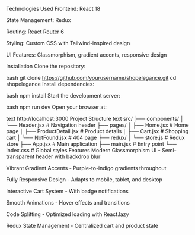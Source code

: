 Technologies Used
Frontend: React 18

State Management: Redux

Routing: React Router 6

Styling: Custom CSS with Tailwind-inspired design

UI Features: Glassmorphism, gradient accents, responsive design

Installation
Clone the repository:

bash
git clone https://github.com/yourusername/shopelegance.git
cd shopelegance
Install dependencies:

bash
npm install
Start the development server:

bash
npm run dev
Open your browser at:

text
http://localhost:3000
Project Structure
text
src/
├── components/
│   └── Header.jsx        # Navigation header
├── pages/
│   ├── Home.jsx          # Home page
│   ├── ProductDetail.jsx # Product details
│   ├── Cart.jsx          # Shopping cart
│   └── NotFound.jsx      # 404 page
├── redux/
│   └── store.js          # Redux store
├── App.jsx               # Main application
├── main.jsx              # Entry point
└── index.css             # Global styles
Features
Modern Glassmorphism UI - Semi-transparent header with backdrop blur

Vibrant Gradient Accents - Purple-to-indigo gradients throughout

Fully Responsive Design - Adapts to mobile, tablet, and desktop

Interactive Cart System - With badge notifications

Smooth Animations - Hover effects and transitions

Code Splitting - Optimized loading with React.lazy

Redux State Management - Centralized cart and product state